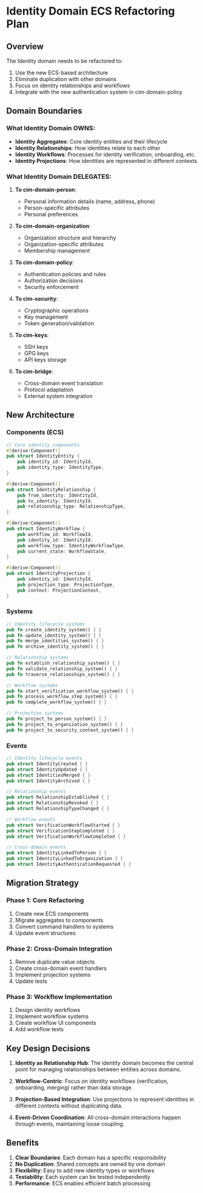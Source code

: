 # Identity Domain ECS Refactoring Plan

## Overview

The Identity domain needs to be refactored to:
1. Use the new ECS-based architecture
2. Eliminate duplication with other domains
3. Focus on identity relationships and workflows
4. Integrate with the new authentication system in cim-domain-policy

## Domain Boundaries

### What Identity Domain OWNS:
- **Identity Aggregates**: Core identity entities and their lifecycle
- **Identity Relationships**: How identities relate to each other
- **Identity Workflows**: Processes for identity verification, onboarding, etc.
- **Identity Projections**: How identities are represented in different contexts

### What Identity Domain DELEGATES:

1. **To cim-domain-person**:
   - Personal information details (name, address, phone)
   - Person-specific attributes
   - Personal preferences

2. **To cim-domain-organization**:
   - Organization structure and hierarchy
   - Organization-specific attributes
   - Membership management

3. **To cim-domain-policy**:
   - Authentication policies and rules
   - Authorization decisions
   - Security enforcement

4. **To cim-security**:
   - Cryptographic operations
   - Key management
   - Token generation/validation

5. **To cim-keys**:
   - SSH keys
   - GPG keys
   - API keys storage

6. **To cim-bridge**:
   - Cross-domain event translation
   - Protocol adaptation
   - External system integration

## New Architecture

### Components (ECS)

```rust
// Core identity components
#[derive(Component)]
pub struct IdentityEntity {
    pub identity_id: IdentityId,
    pub identity_type: IdentityType,
}

#[derive(Component)]
pub struct IdentityRelationship {
    pub from_identity: IdentityId,
    pub to_identity: IdentityId,
    pub relationship_type: RelationshipType,
}

#[derive(Component)]
pub struct IdentityWorkflow {
    pub workflow_id: WorkflowId,
    pub identity_id: IdentityId,
    pub workflow_type: IdentityWorkflowType,
    pub current_state: WorkflowState,
}

#[derive(Component)]
pub struct IdentityProjection {
    pub identity_id: IdentityId,
    pub projection_type: ProjectionType,
    pub context: ProjectionContext,
}
```

### Systems

```rust
// Identity lifecycle systems
pub fn create_identity_system() { }
pub fn update_identity_system() { }
pub fn merge_identities_system() { }
pub fn archive_identity_system() { }

// Relationship systems
pub fn establish_relationship_system() { }
pub fn validate_relationship_system() { }
pub fn traverse_relationships_system() { }

// Workflow systems
pub fn start_verification_workflow_system() { }
pub fn process_workflow_step_system() { }
pub fn complete_workflow_system() { }

// Projection systems
pub fn project_to_person_system() { }
pub fn project_to_organization_system() { }
pub fn project_to_security_context_system() { }
```

### Events

```rust
// Identity lifecycle events
pub struct IdentityCreated { }
pub struct IdentityUpdated { }
pub struct IdentitiesMerged { }
pub struct IdentityArchived { }

// Relationship events
pub struct RelationshipEstablished { }
pub struct RelationshipRevoked { }
pub struct RelationshipTypeChanged { }

// Workflow events
pub struct VerificationWorkflowStarted { }
pub struct VerificationStepCompleted { }
pub struct VerificationWorkflowCompleted { }

// Cross-domain events
pub struct IdentityLinkedToPerson { }
pub struct IdentityLinkedToOrganization { }
pub struct IdentityAuthenticationRequested { }
```

## Migration Strategy

### Phase 1: Core Refactoring
1. Create new ECS components
2. Migrate aggregates to components
3. Convert command handlers to systems
4. Update event structures

### Phase 2: Cross-Domain Integration
1. Remove duplicate value objects
2. Create cross-domain event handlers
3. Implement projection systems
4. Update tests

### Phase 3: Workflow Implementation
1. Design identity workflows
2. Implement workflow systems
3. Create workflow UI components
4. Add workflow tests

## Key Design Decisions

1. **Identity as Relationship Hub**: The identity domain becomes the central point for managing relationships between entities across domains.

2. **Workflow-Centric**: Focus on identity workflows (verification, onboarding, merging) rather than data storage.

3. **Projection-Based Integration**: Use projections to represent identities in different contexts without duplicating data.

4. **Event-Driven Coordination**: All cross-domain interactions happen through events, maintaining loose coupling.

## Benefits

1. **Clear Boundaries**: Each domain has a specific responsibility
2. **No Duplication**: Shared concepts are owned by one domain
3. **Flexibility**: Easy to add new identity types or workflows
4. **Testability**: Each system can be tested independently
5. **Performance**: ECS enables efficient batch processing 